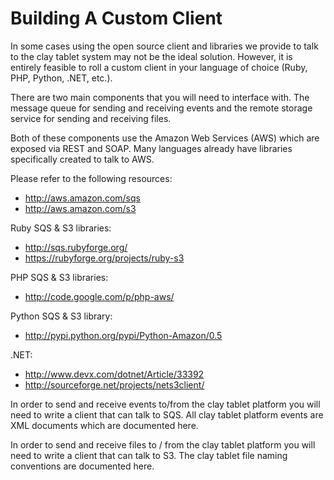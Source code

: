 # Building A Custom Client #

In some cases using the open source client and libraries we provide to talk to the clay tablet system may not be the ideal solution. However, it is entirely feasible to roll a custom client in your language of choice (Ruby, PHP, Python, .NET, etc.).

There are two main components that you will need to interface with. The message queue for sending and receiving events and the remote storage service for sending and receiving files.

Both of these components use the Amazon Web Services (AWS) which are exposed via REST and SOAP. Many languages already have libraries specifically created to talk to AWS.

Please refer to the following resources:
  * http://aws.amazon.com/sqs
  * http://aws.amazon.com/s3

Ruby SQS & S3 libraries:
  * http://sqs.rubyforge.org/
  * https://rubyforge.org/projects/ruby-s3

PHP SQS & S3 libraries:
  * http://code.google.com/p/php-aws/

Python SQS & S3 library:
  * http://pypi.python.org/pypi/Python-Amazon/0.5

.NET:
  * http://www.devx.com/dotnet/Article/33392
  * http://sourceforge.net/projects/nets3client/


In order to send and receive events to/from the clay tablet platform you will need to write a client that can talk to SQS. All clay tablet platform events are XML documents which are documented here.

In order to send and receive files to / from the clay tablet platform you will need to write a client that can talk to S3. The clay tablet file naming conventions are documented here.